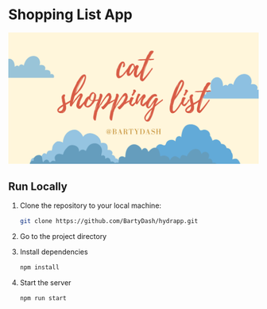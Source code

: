 # Shopping List App

![](./src/og.png)

## Run Locally

1. Clone the repository to your local machine:

    ```bash
    git clone https://github.com/BartyDash/hydrapp.git
    ```
2. Go to the project directory

3. Install dependencies
    ```bash
    npm install
    ```

4. Start the server
    ```bash
    npm run start
    ```
